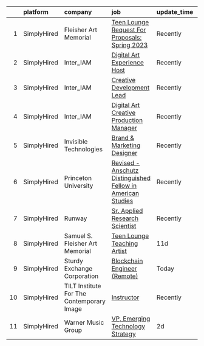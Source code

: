 

|    | platform    | company                                   | job                                                                                                                                                                       | update_time   | location                |
|---:|:------------|:------------------------------------------|:--------------------------------------------------------------------------------------------------------------------------------------------------------------------------|:--------------|:------------------------|
|  1 | SimplyHired | Fleisher Art Memorial                     | [Teen Lounge Request For Proposals: Spring 2023](https://www.simplyhired.com/job/2f9_ybnFKKJyWiGZzle7pLItoTdEB8EjizDw5kBLBX-i93kg8Rl8gg?q=generative+artist)              | Recently      | Philadelphia, PA        |
|  2 | SimplyHired | Inter_IAM                                 | [Digital Art Experience Host](https://www.simplyhired.com/job/ND64iDh6H-erxp4jFdtSFw0fz-iPapbL4h8E2tcC-ztbRTGM34IqHA?q=generative+artist)                                 | Recently      | New York, NY            |
|  3 | SimplyHired | Inter_IAM                                 | [Creative Development Lead](https://www.simplyhired.com/job/FFplIUEkCxKPrfPkKraSvkWK9vXE51qVCOCsOMMBqDUJ55rEsm3AiQ?q=generative+artist)                                   | Recently      | New York, NY            |
|  4 | SimplyHired | Inter_IAM                                 | [Digital Art Creative Production Manager](https://www.simplyhired.com/job/4xj0PHg3lPgGlGDDcy4Nw3WgIOKTRtLYz9lkMFzTvexiBKzM4Ef2fA?q=generative+artist)                     | Recently      | New York, NY            |
|  5 | SimplyHired | Invisible Technologies                    | [Brand & Marketing Designer](https://www.simplyhired.com/job/HTwYmjjsODkNfYDv_CyZzBHtdoAWeqs31ufgGegB44TMZ7wNUMGZHA?q=generative+artist)                                  | Recently      | New York, NY            |
|  6 | SimplyHired | Princeton University                      | [Revised - Anschutz Distinguished Fellow in American Studies](https://www.simplyhired.com/job/NAnWcmSWvXMey4nJk7OeFV620QldnOmxcbEjZqc3i3iIilL8cRtg4g?q=generative+artist) | Recently      | Princeton, NJ           |
|  7 | SimplyHired | Runway                                    | [Sr. Applied Research Scientist](https://www.simplyhired.com/job/9tTkkFY-eqZyrdSvCvKWNVfqWkVH8Svjc_29lorXXalIjfC-nAq1EA?q=generative+artist)                              | Recently      | New York, NY            |
|  8 | SimplyHired | Samuel S. Fleisher Art Memorial           | [Teen Lounge Teaching Artist](https://www.simplyhired.com/job/jGWn10d3b-wLIkdpa8Lpv3H4OlaKUr9z0RkZgkxMN5B8WAk8-sORtA?q=generative+artist)                                 | 11d           | Philadelphia County, PA |
|  9 | SimplyHired | Sturdy Exchange Corporation               | [Blockchain Engineer (Remote)](https://www.simplyhired.com/job/m6al2l50F6NGA6ns9BSGWL7fYz0BHgj4b_9u3x526C2AEPj-amNYzA?q=generative+artist)                                | Today         | Remote                  |
| 10 | SimplyHired | TILT Institute For The Contemporary Image | [Instructor](https://www.simplyhired.com/job/5_VLsQmpDkKO6cpRD3a65JzP07YuEZaY72d4qnfNeQ8Dcx2Zxl7cTg?q=generative+artist)                                                  | Recently      | Philadelphia, PA        |
| 11 | SimplyHired | Warner Music Group                        | [VP, Emerging Technology Strategy](https://www.simplyhired.com/job/2Jt58FqOHQI0UV3YTUtaGQHTw56Xt_N73mWt6aSNKsLly0lOynLr8Q?q=generative+artist)                            | 2d            | New York, NY            |